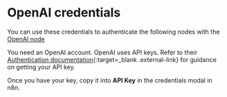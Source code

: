 # OpenAI credentials

You can use these credentials to authenticate the following nodes with the [OpenAI node](/integrations/builtin/app-nodes/n8n-nodes-base.openai/)


You need an OpenAI account. OpenAI uses API keys. Refer to their [Authentication documentation](https://beta.openai.com/docs/api-reference/authentication){:target=_blank .external-link} for guidance on getting your API key.

Once you have your key, copy it into **API Key** in the credentials modal in n8n.
